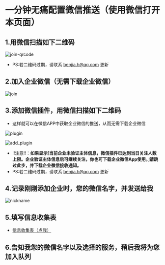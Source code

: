 # 一分钟无痛配置微信推送（使用微信打开本页面）

## 1.用微信扫描如下二维码

![join-qrcode](res/join-qrcode.png)

- PS:若二维码过期，请联系 [benjia.h@qq.com](mailto:benjia.h@qq.com) 更新

## 2.加入企业微信（无需下载企业微信）

![join](res/join.png)

## 3.添加微信插件，用微信扫描如下二维码

- 这样就可以在微信APP中获取企业微信的推送，从而无需下载企业微信

![plugin](res/plugin.png)

![add_plugin](res/add_plugin.png)

- !!注意!!：**如果显示⌈当前企业未验证主体信息，微信插件已达到当日关注人数上限。企业验证主体信息后可继续关注，你也可下载企业微信App使用。⌋请跳过此步，并下载企业微信接收通知。**
- PS:若二维码过期，请联系 [benjia.h@qq.com](mailto:benjia.h@qq.com) 更新

## 4.记录刚刚添加企业时，您的微信名字，并发送给我

![nickname](res/nickname.jpg)

## 5.填写信息收集表

- [信息收集表（点我）](https://benjiah.gitee.io/r/r/Qaq)

## 6.告知我您的微信名字以及选择的服务，稍后我将为您加入队列
